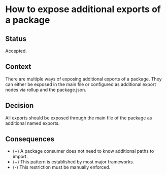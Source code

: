 # How to expose additional exports of a package

## Status

Accepted.

## Context

There are multiple ways of exposing additional exports of a package. They can either be exposed in the main file or configured as additional export nodes via rollup and the package.json.

## Decision

All exports should be exposed through the main file of the package as additional named exports.

## Consequences

* (+) A package consumer does not need to know additional paths to import.
* (+) This pattern is established by most major frameworks.
* (-) This restriction must be manually enforced.
